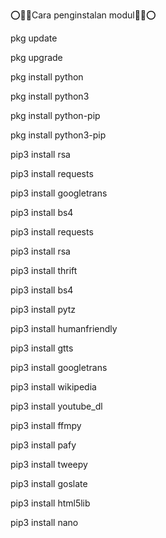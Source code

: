 ⭕🔘🔘Cara penginstalan modul🔘🔘⭕

pkg update

pkg upgrade

pkg install python

pkg install python3

pkg install python-pip

pkg install python3-pip

pip3 install rsa

pip3 install requests

pip3 install googletrans

pip3 install bs4

pip3 install requests

pip3 install rsa

pip3 install thrift

pip3 install bs4

pip3 install pytz

pip3 install humanfriendly

pip3 install gtts

pip3 install googletrans

pip3 install wikipedia

pip3 install youtube_dl

pip3 install ffmpy

pip3 install pafy

pip3 install tweepy

pip3 install goslate

pip3 install html5lib

pip3 install nano
